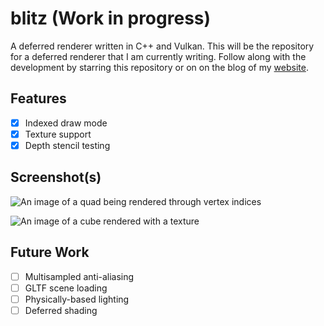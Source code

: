 # blitz (Work in progress)
A deferred renderer written in C++ and Vulkan. This will be the repository for a deferred
renderer that I am currently writing. Follow along with the development by
starring this repository or on on the blog of my [website](https://tstullich.github.io/posts).


## Features
- [x] Indexed draw mode
- [x] Texture support
- [x] Depth stencil testing

## Screenshot(s)
![An image of a quad being rendered through vertex indices](https://i.imgur.com/aqgoO4Q.png)

![An image of a cube rendered with a texture](https://i.imgur.com/5OazHcA.png)

## Future Work 
- [ ] Multisampled anti-aliasing 
- [ ] GLTF scene loading
- [ ] Physically-based lighting
- [ ] Deferred shading
